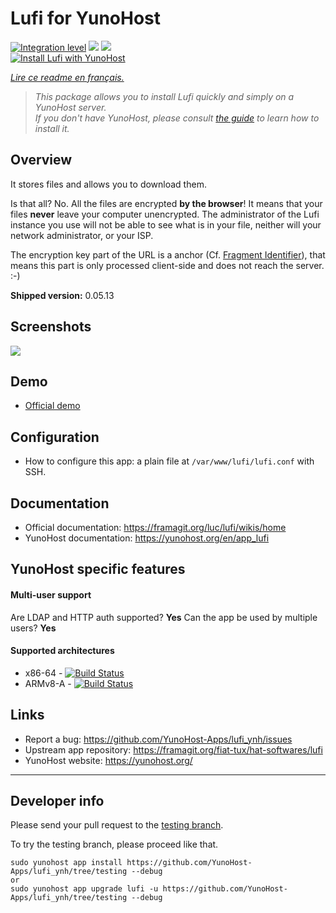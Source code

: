 # Lufi for YunoHost

[![Integration level](https://dash.yunohost.org/integration/lufi.svg)](https://dash.yunohost.org/appci/app/lufi) ![](https://ci-apps.yunohost.org/ci/badges/lufi.status.svg) ![](https://ci-apps.yunohost.org/ci/badges/lufi.maintain.svg)  
[![Install Lufi with YunoHost](https://install-app.yunohost.org/install-with-yunohost.svg)](https://install-app.yunohost.org/?app=lufi)

*[Lire ce readme en français.](./README_fr.md)*

> *This package allows you to install Lufi quickly and simply on a YunoHost server.  
If you don't have YunoHost, please consult [the guide](https://yunohost.org/#/install) to learn how to install it.*

## Overview
It stores files and allows you to download them.

Is that all? No. All the files are encrypted **by the browser**! It means that your files **never** leave your computer unencrypted.
The administrator of the Lufi instance you use will not be able to see what is in your file, neither will your network administrator, or your ISP.

The encryption key part of the URL is a anchor (Cf. [Fragment Identifier](https://en.wikipedia.org/wiki/Fragment_identifier)), that means this part is only processed client-side and does not reach the server. :-)

**Shipped version:** 0.05.13

## Screenshots

![](https://framalibre.org/sites/default/files/screenshot_lufi_1.png)

## Demo

* [Official demo](https://demo.lufi.io/)

## Configuration

* How to configure this app: a plain file at `/var/www/lufi/lufi.conf` with SSH.

## Documentation

 * Official documentation: https://framagit.org/luc/lufi/wikis/home
  * YunoHost documentation: https://yunohost.org/en/app_lufi

## YunoHost specific features

#### Multi-user support

Are LDAP and HTTP auth supported? **Yes**
Can the app be used by multiple users? **Yes**

#### Supported architectures

* x86-64 - [![Build Status](https://ci-apps.yunohost.org/ci/logs/lufi%20%28Apps%29.svg)](https://ci-apps.yunohost.org/ci/apps/lufi/)
* ARMv8-A - [![Build Status](https://ci-apps-arm.yunohost.org/ci/logs/lufi%20%28Apps%29.svg)](https://ci-apps-arm.yunohost.org/ci/apps/lufi/)

## Links

 * Report a bug: https://github.com/YunoHost-Apps/lufi_ynh/issues
 * Upstream app repository: https://framagit.org/fiat-tux/hat-softwares/lufi
 * YunoHost website: https://yunohost.org/

---

## Developer info

Please send your pull request to the [testing branch](https://github.com/YunoHost-Apps/lufi_ynh/tree/testing).

To try the testing branch, please proceed like that.
```
sudo yunohost app install https://github.com/YunoHost-Apps/lufi_ynh/tree/testing --debug
or
sudo yunohost app upgrade lufi -u https://github.com/YunoHost-Apps/lufi_ynh/tree/testing --debug
```
